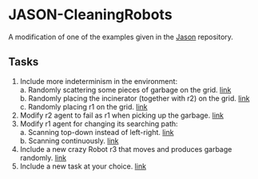 # JASON-CleaningRobots

A modification of one of the examples given in the [Jason](https://github.com/jason-lang/jason) repository.

## Tasks

1. Include more indeterminism in the environment:  
  a. Randomly scattering some pieces of garbage on the grid. [link][Task_1a]  
  b. Randomly placing the incinerator (together with r2) on the grid. [link][Task_1b]  
  c. Randomly placing r1 on the grid. [link][Task_1c]  
2. Modify r2 agent to fail as r1 when picking up the garbage. [link][Task_2]  
3. Modify r1 agent for changing its searching path:  
  a. Scanning top-down instead of left-right. [link][Task_3a]  
  b. Scanning continuously. [link][Task_3b]  
4. Include a new crazy Robot r3 that moves and produces garbage randomly. [link][Task_4]
5. Include a new task at your choice. [link][Task_5]

[Task_1a]: https://github.com/FerMod/JASON-CleaningRobots/compare/605f802..b0c4519
[Task_1b]: https://github.com/FerMod/JASON-CleaningRobots/compare/b0c4519..91f8fab
[Task_1c]:https://github.com/FerMod/JASON-CleaningRobots/compare/91f8fab..cd49e0d
[Task_2]: https://github.com/FerMod/JASON-CleaningRobots/compare/cd49e0d.dced7ef
[Task_3a]: https://github.com/FerMod/JASON-CleaningRobots/compare/dced7ef..17eace0
[Task_3b]: https://github.com/FerMod/JASON-CleaningRobots/compare/17eace0..e0cb314
[Task_4]: https://github.com/FerMod/JASON-CleaningRobots/compare/e0cb314..b290596
[Task_5]: https://github.com/FerMod/JASON-CleaningRobots/compare/b290596..HEAD
